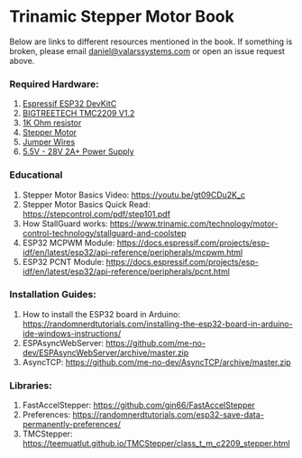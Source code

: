 # Trinamic Stepper Motor Book

Below are links to different resources mentioned in the book. If something is broken, please email daniel@valarssystems.com or open an issue request above.

### Required Hardware:
1. [Espressif ESP32 DevKitC](https://amzn.to/3TArFGy)
2. [BIGTREETECH TMC2209 V1.2](https://amzn.to/3UxdmUm)
3. [1K Ohm resistor](https://amzn.to/3ULL2xq)
4. [Stepper Motor](https://amzn.to/3Ab6S5v)
5. [Jumper Wires](https://amzn.to/3UNx3XV)
6. [5.5V - 28V 2A+ Power Supply](https://amzn.to/3tpupvO)

### Educational
1. Stepper Motor Basics Video: https://youtu.be/gt09CDu2K_c
2. Stepper Motor Basics Quick Read: https://stepcontrol.com/pdf/step101.pdf
3. How StallGuard works: https://www.trinamic.com/technology/motor-control-technology/stallguard-and-coolstep
4. ESP32 MCPWM Module: https://docs.espressif.com/projects/esp-idf/en/latest/esp32/api-reference/peripherals/mcpwm.html
5. ESP32 PCNT Module: https://docs.espressif.com/projects/esp-idf/en/latest/esp32/api-reference/peripherals/pcnt.html

### Installation Guides:
1. How to install the ESP32 board in Arduino: https://randomnerdtutorials.com/installing-the-esp32-board-in-arduino-ide-windows-instructions/
2. ESPAsyncWebServer: https://github.com/me-no-dev/ESPAsyncWebServer/archive/master.zip
3. AsyncTCP: https://github.com/me-no-dev/AsyncTCP/archive/master.zip

### Libraries:
1. FastAccelStepper: https://github.com/gin66/FastAccelStepper
2. Preferences: https://randomnerdtutorials.com/esp32-save-data-permanently-preferences/
3. TMCStepper: https://teemuatlut.github.io/TMCStepper/class_t_m_c2209_stepper.html
